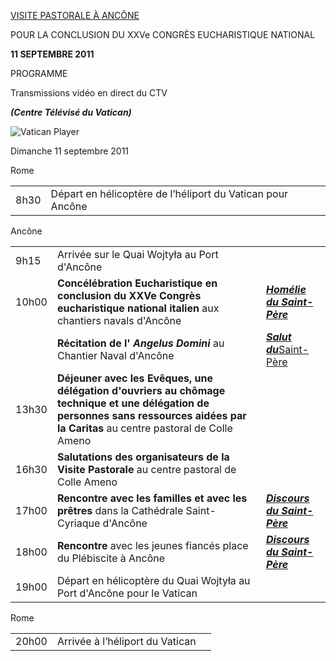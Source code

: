 [VISITE PASTORALE À ANCÔNE](/content/benedict-xvi/fr/travels/2011/index_ancona.html)

POUR LA CONCLUSION DU XXVe CONGRÈS EUCHARISTIQUE NATIONAL

**11 SEPTEMBRE 2011**

PROGRAMME

Transmissions vidéo en direct du CTV

***(Centre Télévisé du Vatican)***

![Vatican Player](/content/dam/benedict-xvi/imagesimg/player.jpg)

Dimanche 11 septembre 2011

Rome

|     |     |     |
| --- | --- | --- |
| 8h30 | Départ en hélicoptère de l’héliport du Vatican pour Ancône |  |

Ancône

|     |     |     |
| --- | --- | --- |
| 9h15 | Arrivée sur le Quai Wojtyła au Port d'Ancône |  |
| 10h00 | **Concélébration Eucharistique en conclusion du XXVe Congrès eucharistique national italien** aux chantiers navals d'Ancône | ***[Homélie du Saint-Père](/content/benedict-xvi/fr/homilies/2011/documents/hf_ben-xvi_hom_20110911_ancona.html)*** |
|  | **Récitation de l' *Angelus Domini*** au Chantier Naval d'Ancône | ***[Salut du](/content/benedict-xvi/fr/angelus/2011/documents/hf_ben-xvi_ang_20110911_ancona.html)***[Saint-Père](/content/benedict-xvi/fr/angelus/2011/documents/hf_ben-xvi_ang_20110911_ancona.html) |
| 13h30 | **Déjeuner avec les Evêques, une délégation d'ouvriers au chômage technique et une délégation de personnes sans ressources aidées par la Caritas** au centre pastoral de Colle Ameno |  |
| 16h30 | **Salutations des organisateurs de la Visite Pastorale** au centre pastoral de Colle Ameno |  |
| 17h00 | **Rencontre avec les familles et avec les** **prêtres** dans la Cathédrale Saint-Cyriaque d'Ancône | ***[Discours du Saint-Père](/content/benedict-xvi/fr/speeches/2011/september/documents/hf_ben-xvi_spe_20110911_famiglie-ancona.html)*** |
| 18h00 | **Rencontre** avec les jeunes fiancés place du Plébiscite à Ancône | ***[Discours du Saint-Père](/content/benedict-xvi/fr/speeches/2011/september/documents/hf_ben-xvi_spe_20110911_fidanzati-ancona.html)*** |
| 19h00 | Départ en hélicoptère du Quai Wojtyła au Port d'Ancône pour le Vatican |  |

Rome

|     |     |     |
| --- | --- | --- |
| 20h00 | Arrivée à l’héliport du Vatican |  |